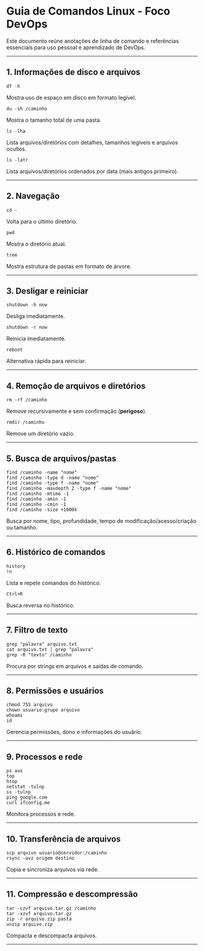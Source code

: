 # Guia de Comandos Linux - Foco DevOps

Este documento reúne anotações de linha de comando e referências essenciais para uso pessoal e aprendizado de DevOps.

---

## 1. Informações de disco e arquivos
```
df -h
```
Mostra uso de espaço em disco em formato legível.

```
du -sh /caminho
```
Mostra o tamanho total de uma pasta.

```
ls -lha
```
Lista arquivos/diretórios com detalhes, tamanhos legíveis e arquivos ocultos.

```
ls -latr
```
Lista arquivos/diretórios ordenados por data (mais antigos primeiro).

---

## 2. Navegação
```
cd -
```
Volta para o último diretório.

```
pwd
```
Mostra o diretório atual.

```
tree
```
Mostra estrutura de pastas em formato de árvore.

---

## 3. Desligar e reiniciar
```
shutdown -h now
```
Desliga imediatamente.

```
shutdown -r now
```
Reinicia imediatamente.

```
reboot
```
Alternativa rápida para reiniciar.

---

## 4. Remoção de arquivos e diretórios
```
rm -rf /caminho
```
Remove recursivamente e sem confirmação (**perigoso**).

```
rmdir /caminho
```
Remove um diretório vazio.

---

## 5. Busca de arquivos/pastas
```
find /caminho -name "nome"
find /caminho -type d -name "nome"
find /caminho -type f -name "nome"
find /caminho -maxdepth 2 -type f -name "nome"
find /caminho -mtime -1
find /caminho -amin -1
find /caminho -cmin -1
find /caminho -size +1000k
```
Busca por nome, tipo, profundidade, tempo de modificação/acesso/criação ou tamanho.

---

## 6. Histórico de comandos
```
history
!n
```
Lista e repete comandos do histórico.

```
Ctrl+R
```
Busca reversa no histórico.

---

## 7. Filtro de texto
```
grep "palavra" arquivo.txt
cat arquivo.txt | grep "palavra"
grep -R "texto" /caminho
```
Procura por strings em arquivos e saídas de comando.

---

## 8. Permissões e usuários
```
chmod 755 arquivo
chown usuario:grupo arquivo
whoami
id
```
Gerencia permissões, dono e informações do usuário.

---

## 9. Processos e rede
```
ps aux
top
htop
netstat -tulnp
ss -tulnp
ping google.com
curl ifconfig.me
```
Monitora processos e rede.

---

## 10. Transferência de arquivos
```
scp arquivo usuario@servidor:/caminho
rsync -avz origem destino
```
Copia e sincroniza arquivos via rede.

---

## 11. Compressão e descompressão
```
tar -czvf arquivo.tar.gz /caminho
tar -xzvf arquivo.tar.gz
zip -r arquivo.zip pasta
unzip arquivo.zip
```
Compacta e descompacta arquivos.

---
